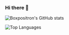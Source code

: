 ### Hi there 👋

![Boxpositron's GitHub stats](https://github-readme-stats.vercel.app/api?username=boxpositron&show_icons=true&theme=dark&count_private=true&layout=compact)


![Top Languages](https://github-readme-stats.vercel.app/api/top-langs/?username=boxpositron&layout=compact&theme=dark)


<!--
**boxpositron/boxpositron** is a ✨ _special_ ✨ repository because its `README.md` (this file) appears on your GitHub profile.

Here are some ideas to get you started:

- 🔭 I’m currently working on ...
- 🌱 I’m currently learning ...
- 👯 I’m looking to collaborate on ...
- 🤔 I’m looking for help with ...
- 💬 Ask me about ...
- 📫 How to reach me: ...
- 😄 Pronouns: ...
- ⚡ Fun fact: ...
-->
